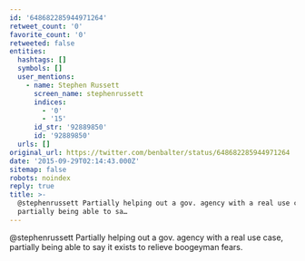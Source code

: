 ```yaml
---
id: '648682285944971264'
retweet_count: '0'
favorite_count: '0'
retweeted: false
entities:
  hashtags: []
  symbols: []
  user_mentions:
    - name: Stephen Russett
      screen_name: stephenrussett
      indices:
        - '0'
        - '15'
      id_str: '92889850'
      id: '92889850'
  urls: []
original_url: https://twitter.com/benbalter/status/648682285944971264
date: '2015-09-29T02:14:43.000Z'
sitemap: false
robots: noindex
reply: true
title: >-
  @stephenrussett Partially helping out a gov. agency with a real use case,
  partially being able to sa…
---
```


@stephenrussett Partially helping out a gov. agency with a real use case, partially being able to say it exists to relieve boogeyman fears.